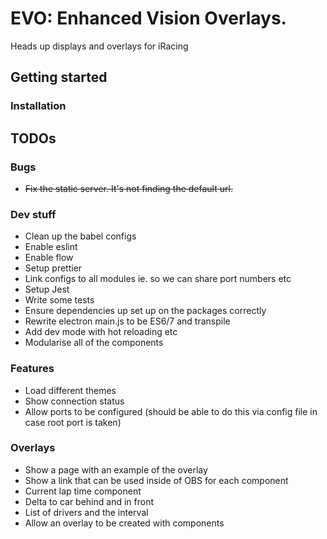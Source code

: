 # EVO: Enhanced Vision Overlays.

Heads up displays and overlays for iRacing

## Getting started

### Installation

## TODOs

### Bugs

*   ~~Fix the static server. It's not finding the default url.~~

### Dev stuff

*   Clean up the babel configs
*   Enable eslint
*   Enable flow
*   Setup prettier
*   Link configs to all modules ie. so we can share port numbers etc
*   Setup Jest
*   Write some tests
*   Ensure dependencies up set up on the packages correctly
*   Rewrite electron main.js to be ES6/7 and transpile
*   Add dev mode with hot reloading etc
*   Modularise all of the components

### Features

*   Load different themes
*   Show connection status
*   Allow ports to be configured (should be able to do this via config file in case root port is taken)

### Overlays

*   Show a page with an example of the overlay
*   Show a link that can be used inside of OBS for each component
*   Current lap time component
*   Delta to car behind and in front
*   List of drivers and the interval
*   Allow an overlay to be created with components
